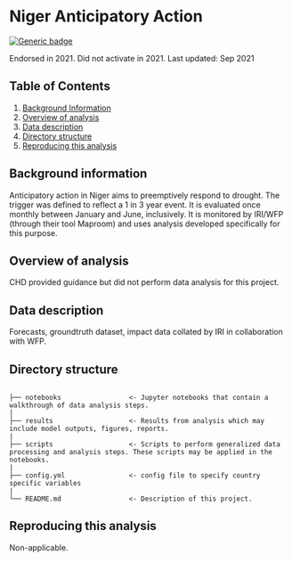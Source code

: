 # Niger Anticipatory Action

[![Generic badge](https://img.shields.io/badge/STATUS-ENDORSED-%231EBFB3)](https://shields.io/)

Endorsed in 2021. Did not activate in 2021.
Last updated: Sep 2021

##  Table of Contents 
1. [Background Information](#background-information)
2. [Overview of analysis](#overview-of-analysis)
3. [Data description](#data-description)
4. [Directory structure](#directory-structure)
5. [Reproducing this analysis](#reproducing-this-analysis)

## Background information

Anticipatory action in Niger aims to preemptively respond to drought. The trigger was defined to reflect a 1 in 3 year event. It is evaluated once monthly between January and June, inclusively. It is monitored by IRI/WFP (through their tool Maproom) and uses analysis developed specifically for this purpose.

## Overview of analysis

CHD provided guidance but did not perform data analysis for this project.

## Data description

Forecasts, groundtruth dataset, impact data collated by IRI in collaboration with WFP.

## Directory structure

```

├── notebooks                 <- Jupyter notebooks that contain a walkthrough of data analysis steps. 
│
├── results                   <- Results from analysis which may include model outputs, figures, reports.  
|
├── scripts                   <- Scripts to perform generalized data processing and analysis steps. These scripts may be applied in the notebooks.    
|
├── config.yml                <- config file to specify country specific variables   
|
└── README.md                 <- Description of this project.

```

## Reproducing this analysis

Non-applicable.